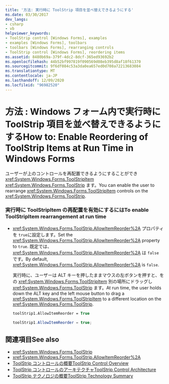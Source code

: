 ```yaml
---
title: '方法: 実行時に ToolStrip 項目を並べ替えできるようにする'
ms.date: 03/30/2017
dev_langs:
- csharp
- vb
helpviewer_keywords:
- ToolStrip control [Windows Forms], examples
- examples [Windows Forms], toolbars
- toolbars [Windows Forms], rearranging controls
- ToolStrip control [Windows Forms], reordering items
ms.assetid: 8480b69a-379f-4dc2-8dcf-365ed93692b2
ms.openlocfilehash: 44b52bf997819f090569d08eb395d8af18f61370
ms.sourcegitcommit: 9f6df084c53a3da0ea657ed0d708a72213683084
ms.translationtype: MT
ms.contentlocale: ja-JP
ms.lasthandoff: 12/09/2020
ms.locfileid: "96982520"
---
```

# <a name="how-to-enable-reordering-of-toolstrip-items-at-run-time-in-windows-forms"></a><span data-ttu-id="8883e-102">方法 : Windows フォーム内で実行時に ToolStrip 項目を並べ替えできるようにする</span><span class="sxs-lookup"><span data-stu-id="8883e-102">How to: Enable Reordering of ToolStrip Items at Run Time in Windows Forms</span></span>
<span data-ttu-id="8883e-103">ユーザーが上のコントロールを再配置できるようにすることができ <xref:System.Windows.Forms.ToolStripItem> <xref:System.Windows.Forms.ToolStrip> ます。</span><span class="sxs-lookup"><span data-stu-id="8883e-103">You can enable the user to rearrange <xref:System.Windows.Forms.ToolStripItem> controls on the <xref:System.Windows.Forms.ToolStrip>.</span></span>  
  
### <a name="to-enable-toolstripitem-rearrangement-at-run-time"></a><span data-ttu-id="8883e-104">実行時に ToolStripItem の再配置を有効にするには</span><span class="sxs-lookup"><span data-stu-id="8883e-104">To enable ToolStripItem rearrangement at run time</span></span>  
  
- <span data-ttu-id="8883e-105"><xref:System.Windows.Forms.ToolStrip.AllowItemReorder%2A> プロパティを `true`に設定します。</span><span class="sxs-lookup"><span data-stu-id="8883e-105">Set the <xref:System.Windows.Forms.ToolStrip.AllowItemReorder%2A> property to `true`.</span></span> <span data-ttu-id="8883e-106">既定では、<xref:System.Windows.Forms.ToolStrip.AllowItemReorder%2A> は `false` です。</span><span class="sxs-lookup"><span data-stu-id="8883e-106">By default, <xref:System.Windows.Forms.ToolStrip.AllowItemReorder%2A> is `false`.</span></span>  
  
     <span data-ttu-id="8883e-107">実行時に、ユーザーは ALT キーを押したままマウスの左ボタンを押すと、をの <xref:System.Windows.Forms.ToolStripItem> 別の場所にドラッグし <xref:System.Windows.Forms.ToolStrip> ます。</span><span class="sxs-lookup"><span data-stu-id="8883e-107">At run time, the user holds down the ALT key and the left mouse button to drag a <xref:System.Windows.Forms.ToolStripItem> to a different location on the <xref:System.Windows.Forms.ToolStrip>.</span></span>  
  
    ```vb  
    toolStrip1.AllowItemReorder = True  
    ```  
  
    ```csharp  
    toolStrip1.AllowItemReorder = true;  
    ```  
  
## <a name="see-also"></a><span data-ttu-id="8883e-108">関連項目</span><span class="sxs-lookup"><span data-stu-id="8883e-108">See also</span></span>

- <xref:System.Windows.Forms.ToolStrip>
- <xref:System.Windows.Forms.ToolStrip.AllowItemReorder%2A>
- [<span data-ttu-id="8883e-109">ToolStrip コントロールの概要</span><span class="sxs-lookup"><span data-stu-id="8883e-109">ToolStrip Control Overview</span></span>](toolstrip-control-overview-windows-forms.md)
- [<span data-ttu-id="8883e-110">ToolStrip コントロールのアーキテクチャ</span><span class="sxs-lookup"><span data-stu-id="8883e-110">ToolStrip Control Architecture</span></span>](toolstrip-control-architecture.md)
- [<span data-ttu-id="8883e-111">ToolStrip テクノロジの概要</span><span class="sxs-lookup"><span data-stu-id="8883e-111">ToolStrip Technology Summary</span></span>](toolstrip-technology-summary.md)
